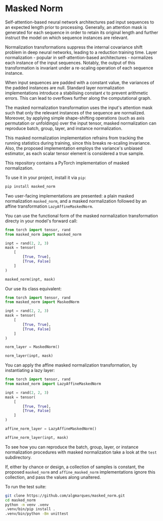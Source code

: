 
# Masked Norm

Self-attention-based neural network architectures pad input sequences to an
expected length prior to processing. Generally, an attention mask is generated
for each sequence in order to retain its original length and further instruct
the model on which sequence instances are relevant.

Normalization transformations suppress the internal covariance shift problem
in deep neural networks, leading to a reduction training time. Layer
normalization - popular in self-attention-based architectures - normalizes
each instance of the input sequences. Notably, the output of this
transformation is invariant under a re-scaling operation of each sequence
instance.

When input sequences are padded with a constant value, the variances of the
padded instances are null. Standard layer normalization implementations
introduce a stabilising constant $\epsilon$ to prevent arithmetic errors.
This can lead to overflows further along the computational graph.

The masked normalization transformation uses the input's attention mask such
that only the relevant instances of the sequence are normalized. Moreover, by
applying simple shape-shifting operations (such as axis permutation or
unfoldings) over the input tensor, masked normalization can reproduce batch,
group, layer, and instance normalization.

This masked normalization implementation refrains from tracking the running
statistics during training, since this breaks re-scaling invariance. Also, the
proposed implementation employs the variance's unbiased estimator, as each
scalar tensor element is considered a true sample.

This repository contains a PyTorch implementation of masked normalization.

To use it in your project, install it via `pip`:

```bash
pip install masked_norm
```

Two user-facing implementations are presented: a plain masked normalization
`masked_norm`, and a masked normalization followed by an affine
transformation `LazyAffineMaskedNorm`.

You can use the functional form of the masked normalization transformation
directy in your model's forward call:

```python
from torch import tensor, rand
from masked_norm import masked_norm

inpt = rand(2, 2, 3)
mask = tensor(
    [
        [True, True],
        [True, False]
    ]
)

masked_norm(inpt, mask)
```

Our use its class equivalent:

```python
from torch import tensor, rand
from masked_norm import MaskedNorm

inpt = rand(2, 2, 3)
mask = tensor(
    [
        [True, True],
        [True, False]
    ]
)

norm_layer = MaskedNorm()

norm_layer(inpt, mask)
```

You can apply the affine masked normalization transformation, by instantiating
a lazy layer:

```python
from torch import tensor, rand
from masked_norm import LazyAffineMaskedNorm

inpt = rand(2, 2, 3)
mask = tensor(
    [
        [True, True],
        [True, False]
    ]
)

affine_norm_layer = LazyAffineMaskedNorm()

affine_norm_layer(inpt, mask)
```

To see how you can reproduce the batch, group, layer, or instance
normalization procedures with masked normalization take a look at the `test`
subdirectory.

If, either by chance or design, a collection of samples is constant, the
proposed `masked_norm` and `affine_masked_norm` implementations ignore
this collection, and pass the values along unaltered.

To run the test suite:

```bash
git clone https://github.com/algmarques/masked_norm.git
cd masked_norm
python -m venv .venv
.venv/bin/pip install .
.venv/bin/python -Bm unittest
```
